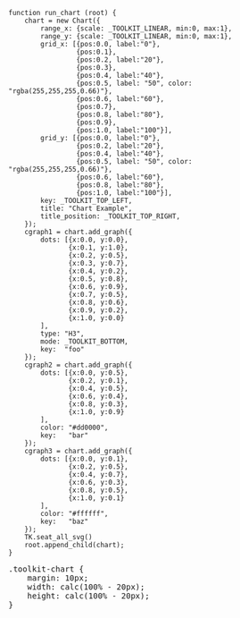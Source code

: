     function run_chart (root) {
        chart = new Chart({
            range_x: {scale: _TOOLKIT_LINEAR, min:0, max:1},
            range_y: {scale: _TOOLKIT_LINEAR, min:0, max:1},
            grid_x: [{pos:0.0, label:"0"},
                     {pos:0.1},
                     {pos:0.2, label:"20"},
                     {pos:0.3},
                     {pos:0.4, label:"40"},
                     {pos:0.5, label: "50", color: "rgba(255,255,255,0.66)"},
                     {pos:0.6, label:"60"},
                     {pos:0.7},
                     {pos:0.8, label:"80"},
                     {pos:0.9},
                     {pos:1.0, label:"100"}],
            grid_y: [{pos:0.0, label:"0"},
                     {pos:0.2, label:"20"},
                     {pos:0.4, label:"40"},
                     {pos:0.5, label: "50", color: "rgba(255,255,255,0.66)"},
                     {pos:0.6, label:"60"},
                     {pos:0.8, label:"80"},
                     {pos:1.0, label:"100"}],
            key: _TOOLKIT_TOP_LEFT,
            title: "Chart Example",
            title_position: _TOOLKIT_TOP_RIGHT,
        });
        cgraph1 = chart.add_graph({
            dots: [{x:0.0, y:0.0},
                   {x:0.1, y:1.0},
                   {x:0.2, y:0.5},
                   {x:0.3, y:0.7},
                   {x:0.4, y:0.2},
                   {x:0.5, y:0.8},
                   {x:0.6, y:0.9},
                   {x:0.7, y:0.5},
                   {x:0.8, y:0.6},
                   {x:0.9, y:0.2},
                   {x:1.0, y:0.0}
            ],
            type: "H3",
            mode: _TOOLKIT_BOTTOM,
            key:  "foo"
        });
        cgraph2 = chart.add_graph({
            dots: [{x:0.0, y:0.5},
                   {x:0.2, y:0.1},
                   {x:0.4, y:0.5},
                   {x:0.6, y:0.4},
                   {x:0.8, y:0.3},
                   {x:1.0, y:0.9}
            ],
            color: "#dd0000",
            key:   "bar"
        });
        cgraph3 = chart.add_graph({
            dots: [{x:0.0, y:0.1},
                   {x:0.2, y:0.5},
                   {x:0.4, y:0.7},
                   {x:0.6, y:0.3},
                   {x:0.8, y:0.5},
                   {x:1.0, y:0.1}
            ],
            color: "#ffffff",
            key:   "baz"
        });
        TK.seat_all_svg()
        root.append_child(chart);
    }
<pre class='css prettyprint source'>
.toolkit-chart {
    margin: 10px;
    width: calc(100% - 20px);
    height: calc(100% - 20px);
}
</pre>
<script> prepare_example(); </script>
